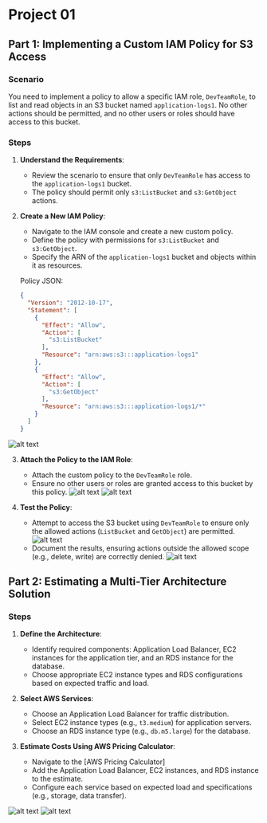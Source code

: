 # Project 01

## Part 1: Implementing a Custom IAM Policy for S3 Access

### Scenario

You need to implement a policy to allow a specific IAM role, `DevTeamRole`, to list and read objects in an S3 bucket named `application-logs1`. No other actions should be permitted, and no other users or roles should have access to this bucket.

### Steps

1. **Understand the Requirements**:
   - Review the scenario to ensure that only `DevTeamRole` has access to the `application-logs1` bucket.
   - The policy should permit only `s3:ListBucket` and `s3:GetObject` actions.

2. **Create a New IAM Policy**:
   - Navigate to the IAM console and create a new custom policy.
   - Define the policy with permissions for `s3:ListBucket` and `s3:GetObject`.
   - Specify the ARN of the `application-logs1` bucket and objects within it as resources.

    Policy JSON:
   ```json
   {
     "Version": "2012-10-17",
     "Statement": [
       {
         "Effect": "Allow",
         "Action": [
           "s3:ListBucket"
         ],
         "Resource": "arn:aws:s3:::application-logs1"
       },
       {
         "Effect": "Allow",
         "Action": [
           "s3:GetObject"
         ],
         "Resource": "arn:aws:s3:::application-logs1/*"
       }
     ]
   }

![alt text](<images/Screenshot from 2024-08-12 20-37-30.png>)

3. **Attach the Policy to the IAM Role**:
   - Attach the custom policy to the `DevTeamRole` role.
   - Ensure no other users or roles are granted access to this bucket by this policy.
   ![alt text](<images/Screenshot from 2024-08-12 17-27-07.png>)
   ![alt text](<images/Screenshot from 2024-08-12 17-27-29.png>)

4. **Test the Policy**:
   - Attempt to access the S3 bucket using `DevTeamRole` to ensure only the allowed actions (`ListBucket` and `GetObject`) are permitted.
   ![alt text](<images/Screenshot from 2024-08-12 18-05-30.png>)
   - Document the results, ensuring actions outside the allowed scope (e.g., delete, write) are correctly denied.
   ![alt text](<images/Screenshot from 2024-08-12 17-40-42.png>)

## Part 2: Estimating a Multi-Tier Architecture Solution
### Steps
1. **Define the Architecture**:
   - Identify required components: Application Load Balancer, EC2 instances for the application tier, and an RDS instance for the database.
   - Choose appropriate EC2 instance types and RDS configurations based on expected traffic and load.

2. **Select AWS Services**:
   - Choose an Application Load Balancer for traffic distribution.
   - Select EC2 instance types (e.g., `t3.medium`) for application servers.
   - Choose an RDS instance type (e.g., `db.m5.large`) for the database.

3. **Estimate Costs Using AWS Pricing Calculator**:
   - Navigate to the [AWS Pricing Calculator]
   - Add the Application Load Balancer, EC2 instances, and RDS instance to the estimate.
   - Configure each service based on expected load and specifications (e.g., storage, data transfer).

![alt text](<images/Screenshot from 2024-08-12 20-23-12.png>)
![alt text](<images/Screenshot from 2024-08-12 20-22-55.png>)


